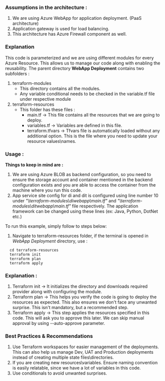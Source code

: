 
### **Assumptions in the architecture :**

1. We are using Azure WebApp for application deployment. (PaaS architecture) 
2. Application gateway is used for load balancing.
3. This architecture has Azure Firewall component as well.

### **Explanation**

This code is parameterized and we are using different modules for every Azure Resource. This allows us to manage our code along with enabling the reusability. The parent directory **WebApp Deployment** contains two subfolders :

1. terraform-modules
     * This directory contains all the modules.
     * Any variable conditional needs to be checked in the variable.tf file under respective module
2. terraform-resources
    * This folder has these files :
        * main.tf -> This file contains all the resources that we are going to deploy.
        * variables.tf -> Variables are defined in this file.
        * terraform.tfvars -> Tfvars file is automatically loaded without any additional option. This is the file where you need to update your resource values\names.

### **Usage :**

**Things to keep in mind are :**

1. We are using Azure BLOB as backend configuration, so you need to ensure the storage account and container mentioned in the backend configuration exists and you are able to access the container from the machine where you run this code.
2. App service site config for di and dit is configured using line number 10 under *"\terraform-modules\diwebapp\main.tf"* and *"\terraform-modules\ditwebapp\main.tf"* file respectively. The application framework can be changed using these lines (ex: Java, Python, DotNet etc.)

To run this example, simply follow to steps below:

1. Navigate to terraform-resources folder, if the terminal is opened in *WebApp Deployment* directory, use :

``` 
  cd terraform-resources
  terraform init
  terraform plan
  terraform apply

```
### **Explanation :**

1. Terraform init -> It initializes the directory and downloads required provider along with configuring the module.
2. Terraform plan -> This helps you verify the code is going to deploy the resources as expected. This also ensures we don't face any unwanted surprise. This isn't mandatory, but a recommended step.
3. Terraform apply -> This step applies the resources specified in this code. This will ask you to approve this later. We can skip manual approval by using --auto-approve parameter.

### **Best Practices & Recommendations**

1. Use Terraform workspaces for easier management of the deployments. This can also help us manage Dev, UAT and Production deployments instead of creating multiple state files\directories.
2. If you are creating new resources\variables. Ensure naming convention is easily relatable, since we have a lot of variables in this code.
3. Use conditionals to avoid unwanted surprises.
